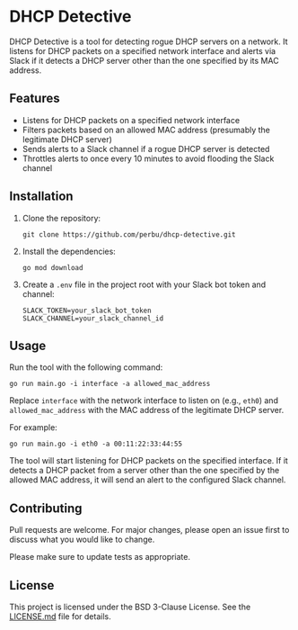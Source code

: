 # DHCP Detective

DHCP Detective is a tool for detecting rogue DHCP servers on a network. It listens for DHCP packets on a specified network interface and alerts via Slack if it detects a DHCP server other than the one specified by its MAC address.

## Features

- Listens for DHCP packets on a specified network interface
- Filters packets based on an allowed MAC address (presumably the legitimate DHCP server)
- Sends alerts to a Slack channel if a rogue DHCP server is detected
- Throttles alerts to once every 10 minutes to avoid flooding the Slack channel

## Installation

1. Clone the repository:
   ```
   git clone https://github.com/perbu/dhcp-detective.git
   ```

2. Install the dependencies:
   ```
   go mod download
   ```

3. Create a `.env` file in the project root with your Slack bot token and channel:
   ```
   SLACK_TOKEN=your_slack_bot_token
   SLACK_CHANNEL=your_slack_channel_id
   ```

## Usage

Run the tool with the following command:

```
go run main.go -i interface -a allowed_mac_address
```

Replace `interface` with the network interface to listen on (e.g., `eth0`) and `allowed_mac_address` with the MAC address of the legitimate DHCP server.

For example:

```
go run main.go -i eth0 -a 00:11:22:33:44:55
```

The tool will start listening for DHCP packets on the specified interface. If it detects a DHCP packet from a server other than the one specified by the allowed MAC address, it will send an alert to the configured Slack channel.

## Contributing

Pull requests are welcome. For major changes, please open an issue first to discuss what you would like to change.

Please make sure to update tests as appropriate.

## License

This project is licensed under the BSD 3-Clause License. See the [LICENSE.md](LICENSE.md) file for details.
